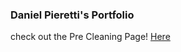 ### Daniel Pieretti's Portfolio

check out the Pre Cleaning Page! [Here](https://github.com/drp9341/dpieretti/blob/main/PRE%20CLEANING%20CAPSTONE%20SQL)
